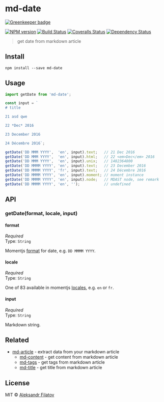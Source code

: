 # md-date

[![Greenkeeper badge](https://badges.greenkeeper.io/greybax/md-date.svg)](https://greenkeeper.io/)

[![NPM version][npm-image]][npm-url]
[![Build Status][travis-image]][travis-url]
[![Coveralls Status][coveralls-image]][coveralls-url]
[![Dependency Status][depstat-image]][depstat-url]

> get date from markdown article

## Install

    npm install --save md-date

## Usage

```js
import getDate from 'md-date';

const input = `
# title

21 asd qwe

22 *Dec* 2016

23 December 2016

24 Décembre 2016`;

getDate('DD MMM YYYY',  'en', input).text;   // 21 Dec 2016
getDate('DD MMM YYYY',  'en', input).html;   // 22 <em>Dec</em> 2016
getDate('DD MMM YYYY',  'en', input).unix;   // 1482364800
getDate('DD MMMM YYYY', 'en', input).text;   // 23 December 2016
getDate('DD MMMM YYYY', 'fr', input).text;   // 24 Décembre 2016
getDate('DD MMMM YYYY', 'en', input).moment; // moment instance
getDate('DD MMMM YYYY', 'en', input).node;   // MDAST node, see remark API
getDate('DD MMMM YYYY', 'en', '');           // undefined
```

## API

### getDate(format, locale, input)

#### format

*Required*  
Type: `String`

Momentjs [format][format] for date, e.g. `DD MMMM YYYY`.

[format]: http://momentjs.com/docs/#/displaying/format/

#### locale

*Required*  
Type: `String`

One of 83 available in momentjs [locales][i18n], e.g. `en` or `fr`.

[i18n]: http://momentjs.com/docs/#/i18n/

#### input

*Required*  
Type: `String`

Markdown string.

## Related

* [md-article][md-article] - extract data from your markdown article
    * [md-content][md-content] - get content from markdown article
    * [md-tags][md-tags] - get tags from markdown article
    * [md-title][md-title] - get title from markdown article

## License

MIT © [Aleksandr Filatov](https://alfilatov.com)

[npm-url]: https://npmjs.org/package/md-date
[npm-image]: https://img.shields.io/npm/v/md-date.svg?style=flat-square

[travis-url]: https://travis-ci.org/greybax/md-date
[travis-image]: https://img.shields.io/travis/greybax/md-date.svg?style=flat-square

[coveralls-url]: https://coveralls.io/r/greybax/md-date
[coveralls-image]: https://img.shields.io/coveralls/greybax/md-date.svg?style=flat-square

[depstat-url]: https://david-dm.org/greybax/md-date
[depstat-image]: https://david-dm.org/greybax/md-date.svg?style=flat-square

[md-article]: https://github.com/greybax/md-article
[md-content]: https://github.com/greybax/md-content
[md-tags]: https://github.com/greybax/md-tags
[md-title]: https://github.com/greybax/md-title